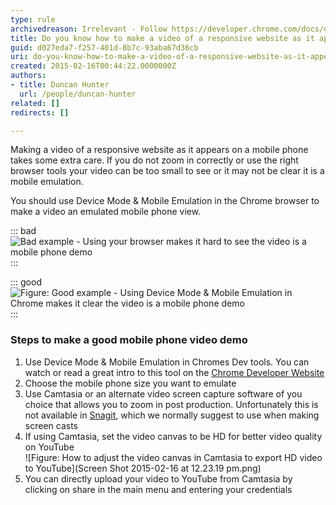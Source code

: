 ```yaml
---
type: rule
archivedreason: Irrelevant - Follow https://developer.chrome.com/docs/devtools/device-mode/ to get a responsive view on a browser
title: Do you know how to make a video of a responsive website as it appears on a mobile phone?
guid: d027eda7-f257-401d-8b7c-93aba67d36cb
uri: do-you-know-how-to-make-a-video-of-a-responsive-website-as-it-appears-on-a-mobile-phone
created: 2015-02-16T00:44:22.0000000Z
authors:
- title: Duncan Hunter
  url: /people/duncan-hunter
related: []
redirects: []

---
```


Making a video of a responsive website as it appears on a mobile phone takes some extra care. If you do not zoom in correctly or use the right browser tools your video can be too small to see or it may not be clear it is a mobile emulation.

<!--endintro-->

You should use Device Mode & Mobile Emulation in the Chrome browser to make a video an emulated mobile phone view.

::: bad
![Bad example - Using your browser makes it hard to see the video is a mobile phone demo](browser-bad-view-for-video.jpg)
:::

::: good
![Figure: Good example - Using Device Mode & Mobile Emulation in Chrome makes it clear the video is a mobile phone demo](Mobilephone-emulator-chrome.jpg)
:::

### Steps to make a good mobile phone video demo

1. Use Device Mode & Mobile Emulation in Chromes Dev tools. You can watch or read a great intro to this tool on the [Chrome Developer Website](https://developer.chrome.com/devtools/docs/device-mode)
2. Choose the mobile phone size you want to emulate
3. Use Camtasia or an alternate video screen capture software of you choice that allows you to zoom in post production. Unfortunately this is not available in [Snagit](https://www.techsmith.com/screen-capture.html), which we normally suggest to use when making screen casts
4. If using Camtasia, set the video canvas to be HD for better video quality on YouTube  
  ![Figure: How to adjust the video canvas in Camtasia to export HD video to YouTube](Screen Shot 2015-02-16 at 12.23.19 pm.png)
5. You can directly upload your video to YouTube from Camtasia by clicking on share in the main menu and entering your credentials
